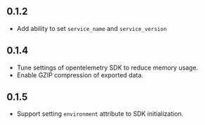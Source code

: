 ## 0.1.2

- Add ability to set `service_name` and `service_version`

## 0.1.4

- Tune settings of opentelemetry SDK to reduce memory usage.
- Enable GZIP compression of exported data.

## 0.1.5

- Support setting `environment` attribute to SDK initialization.